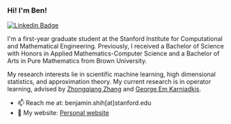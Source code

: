 ### Hi! I'm Ben!

[![Linkedin Badge](https://img.shields.io/badge/-LinkedIn-0e76a8?style=flat-square&logo=Linkedin&logoColor=white)](https://linkedin.com/in/benjamin-shih)

I'm a first-year graduate student at the Stanford Institute for Computational and Mathematical Engineering. Previously, I received a Bachelor of Science with Honors in Applied Mathematics-Computer Science and a Bachelor of Arts in Pure Mathematics from Brown University.

My research interests lie in scientific machine learning, high dimensional statistics, and approximation theory. My current research is in operator learning, advised by [Zhongqiang Zhang](https://scholar.google.com/citations?user=FiMDGpcAAAAJ&hl=en) and [George Em Karniadkis](https://scholar.google.com/citations?user=yZ0-ywkAAAAJ&hl=en). 

- 📫 Reach me at: benjamin.shih[at]stanford.edu
- 📝 My website: [Personal website](https://benjaminshih.sites.stanford.edu)
